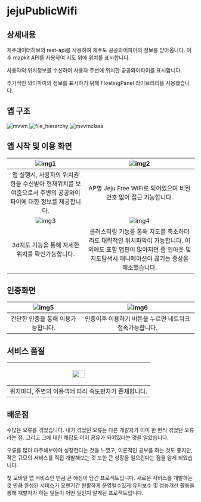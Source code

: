 # jejuPublicWifi

## 상세내용

제주데이터허브의 rest-api를 사용하여 제주도 공공와이파이의 정보를 받아옵니다. 이후 mapkit API를 사용하여 지도 위에 위치를 표시합니다.

사용자의 위치정보를 수신하여 사용자 주변에 위치한 공공와이파이를 표시합니다. 

추가적인 와이파이의 정보를 표시하기 위해 FloatingPanel 라이브러리를 사용했습니다.

## 앱 구조
![mvvm](https://user-images.githubusercontent.com/58415560/217043942-452fbf7c-962b-4ac1-9e10-08b64dfdf18c.png)
![file_hierarchy](https://user-images.githubusercontent.com/58415560/217040690-9cf0805a-c1b5-440a-82e3-08b3faf9fa7e.png)
![mvvmclass](https://user-images.githubusercontent.com/58415560/217043440-b8f5ae97-dbad-42bb-85cb-bcc11026d258.png)


## 앱 시작 및 이용 화면

|![img1](https://user-images.githubusercontent.com/58415560/216938095-28ac544b-765d-480b-9744-abf77ca61a28.png)|![img2](https://user-images.githubusercontent.com/58415560/216938106-f1ed00e2-bd39-4371-b292-cca47f80e94a.png)|
|:---:|:---:|
|앱 실행시, 사용자의 위치권한을 수신받아 현재위치를 보여줌으로서 주변의 공공와이파이에 대한 정보를 제공합니다.|AP명 Jeju Free WiFi로 되어있으며 비밀번호 없이 접근 가능합니다.|
|![img3](https://user-images.githubusercontent.com/58415560/216938115-d90c02f3-997b-40c2-95e1-ea37c44e3116.png)|![img4](https://user-images.githubusercontent.com/58415560/216938127-2483df58-7fc6-4a01-b2a3-f68bb219fbc0.png)
|3d지도 기능을 통해 자세한 위치를 확인가능합니다.|클러스터링 기능을 통해 지도를 축소하더라도 대략적인 위치파악이 가능합니다. 이외에도 표할 맵핀이 많아지면 줌 인아웃 및 지도탐색시 애니메이션이 끊기는 증상을 해소했습니다.|

## 인증화면

|![img5](https://user-images.githubusercontent.com/58415560/216938119-d410ae30-bfeb-4e23-8725-d70df6273889.png)|![img6](https://user-images.githubusercontent.com/58415560/216938124-84b4e5b1-9260-4653-9cbf-d504e5d4ec07.png)|
|:---:|:---:|
|간단한 인증을 통해 이용가능합니다.|인증이후 이용하기 버튼을 누르면 네트워크 접속가능합니다.|

## 서비스 품질

|<p align="center"><img src="https://user-images.githubusercontent.com/58415560/216938122-f90c0d1a-c2e5-4f93-a6be-4816badf83d4.png" width="30%"></p>|
|:---:|
|위치마다, 주변의 이용객에 따라 속도편차가 존재합니다.|

## 배운점

수많은 오류를 겪었습니다. 내가 겪었던 오류는 다른 개발자가 이미 한 번씩 겪었던 오류라는 점. 그리고 그에 대한 해답도 이미 공유가 되어있다는 것을 알았습니다.

오류를 많이 마주해보아야 성장한다는 것을 느꼈고, 이론적인 공부를 하는 것도 좋지만, 작은 규모의 서비스를 직접 개발해보는 것 또한 큰 성장을 일으킨다는 점을 알게 되었습니다.

첫 모바일 앱 서비스인 만큼 큰 애정이 담긴 프로젝트입니다. 새로운 서비스를 개발하는 것 만큼 완성된 서비스가 오랜기간 원활하게 운영될수있게 유지보수 및 성능개선 활동을 통해 개발자가 하는 일들이 어떤 일인지 알게된 프로젝트입니다.
